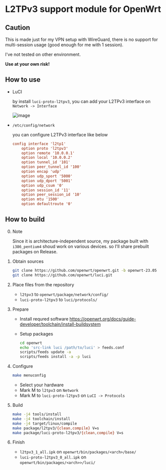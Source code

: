 # L2TPv3 support module for OpenWrt

## Caution
This is made just for my VPN setup with WireGuard, there is no support for multi-session usage (good enough for me with 1 session). 

I've not tested on other environment. 

**Use at your own risk!**

## How to use
* LuCI

    by install ```luci-proto-l2tpv3```, you can add your L2TPv3 interface on ```Network -> Interface```

    ![image](https://github.com/haru3me/OpenWrt-L2TPv3/assets/121174745/23f3d269-fca6-4877-a0eb-9185734e03a6)


* ```/etc/config/network```

    you can configure L2TPv3 interface like below
    ```conf
    config interface 'l2tp1'
        option proto 'l2tpv3'
        option remote '10.0.0.1'
        option local '10.0.0.2'
        option tunnel_id '101'
        option peer_tunnel_id '100'
        option encap 'udp'
        option udp_sport '5000'
        option udp_dport '5001'
        option udp_csum '0'
        option session_id '11'
        option peer_session_id '10'
        option mtu '1500'
        option defaultroute '0'
    ```

## How to build

0. Note

    Since it is architecture-independent source, my package built with ```i386_pentium4``` shoud work on various devices. so I'll share prebuilt packages on Release.

1. Obtain sources

    ```sh
    git clone https://github.com/openwrt/openwrt.git -b openwrt-23.05
    git clone https://github.com/openwrt/luci.git
    ```

2. Place files from the repository
    
    * ```l2tpv3``` to ```openwrt/package/network/config/```
    * ```luci-proto-l2tpv3``` to ```luci/protocols/```

3. Prepare

    * Install requred software
        https://openwrt.org/docs/guide-developer/toolchain/install-buildsystem

    * Setup packages
        ```sh
        cd openwrt
        echo 'src-link luci /path/to/luci' > feeds.conf
        scripts/feeds update -a
        scripts/feeds install -a -p luci
        ```

4. Configure

    ```sh
    make menuconfig
    ```
    
    * Select your hardware
    * Mark M to ```l2tpv3``` on ```Network```
    * Mark M to ```luci-proto-l2tpv3``` on ```LuCI -> Protocols```

5. Build

    ```sh
    make -j4 tools/install
    make -j4 toolchain/install
    make -j4 target/linux/compile
    make package/l2tpv3/{clean,compile} V=s
    make package/luci-proto-l2tpv3/{clean,compile} V=s
    ```
6. Finish

    * ```l2tpv3_1_all.ipk``` on ```openwrt/bin/packages/<arch>/base/```
    * ```luci-proto-l2tpv3_0_all.ipk``` on ```openwrt/bin/packages/<arch>>/luci/```
